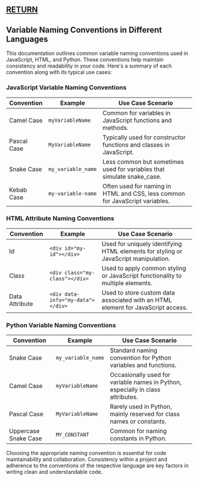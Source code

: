 ## [RETURN](https://github.com/plexoio/py/blob/main/documentation/snack/developer-snack/overview.md)

## Variable Naming Conventions in Different Languages

This documentation outlines common variable naming conventions used in JavaScript, HTML, and Python. These conventions help maintain consistency and readability in your code. Here's a summary of each convention along with its typical use cases:

### JavaScript Variable Naming Conventions

| Convention    | Example          | Use Case Scenario                                       |
|---------------|------------------|---------------------------------------------------------|
| Camel Case    | `myVariableName` | Common for variables in JavaScript functions and methods. |
| Pascal Case   | `MyVariableName` | Typically used for constructor functions and classes in JavaScript. |
| Snake Case    | `my_variable_name` | Less common but sometimes used for variables that simulate snake_case. |
| Kebab Case    | `my-variable-name` | Often used for naming in HTML and CSS, less common for JavaScript variables. |

### HTML Attribute Naming Conventions

| Convention        | Example                        | Use Case Scenario                                       |
|-------------------|--------------------------------|---------------------------------------------------------|
| Id                | `<div id="my-id"></div>`       | Used for uniquely identifying HTML elements for styling or JavaScript manipulation. |
| Class             | `<div class="my-class"></div>` | Used to apply common styling or JavaScript functionality to multiple elements. |
| Data Attribute    | `<div data-info="my-data"></div>` | Used to store custom data associated with an HTML element for JavaScript access. |

### Python Variable Naming Conventions

| Convention        | Example          | Use Case Scenario                                       |
|-------------------|------------------|---------------------------------------------------------|
| Snake Case        | `my_variable_name` | Standard naming convention for Python variables and functions. |
| Camel Case        | `myVariableName` | Occasionally used for variable names in Python, especially in class attributes. |
| Pascal Case       | `MyVariableName` | Rarely used in Python, mainly reserved for class names or constants. |
| Uppercase Snake Case | `MY_CONSTANT`  | Common for naming constants in Python. |

Choosing the appropriate naming convention is essential for code maintainability and collaboration. Consistency within a project and adherence to the conventions of the respective language are key factors in writing clean and understandable code.